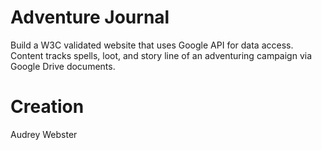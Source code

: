 # Adventure Journal
Build a W3C validated website that uses Google API for data access. 
Content tracks spells, loot, and story line of an adventuring campaign via Google Drive documents.
# Creation
Audrey Webster
